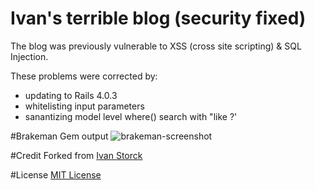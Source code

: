# Ivan's terrible blog (security fixed)

The blog was previously vulnerable to XSS (cross site scripting) & SQL Injection.

These problems were corrected by:

* updating to Rails 4.0.3
* whitelisting input parameters
* sanantizing model level where() search with "like ?'


#Brakeman Gem output
![brakeman-screenshot](http://f.cl.ly/items/0S311U0U471N0M183p1N/Screenshot%202014-02-27%2017.33.26.png)

#Credit
Forked from [Ivan Storck](https://github.com/ivanoats/ivan_the_terribles_blog/tree/insecure)

#License
[MIT License](johnjensen.mit-license.org)
